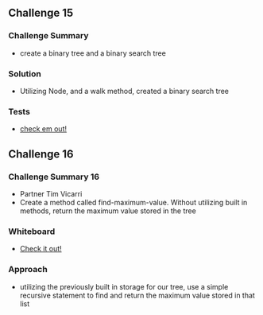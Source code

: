 ## Challenge 15

### Challenge Summary

- create a binary tree and a binary search tree

### Solution

- Utilizing Node, and a walk method, created a binary search tree

### Tests

- [check em out!](/python/tests/test_binary_tree.py)

## Challenge 16

### Challenge Summary 16

- Partner Tim Vicarri
- Create a method called find-maximum-value. Without utilizing built in methods, return the maximum value stored in the tree

### Whiteboard

- [Check it out!](/python/BinaryTree/WB15.png)

### Approach

- utilizing the previously built in storage for our tree, use a simple recursive statement to find and return the maximum value stored in that list
